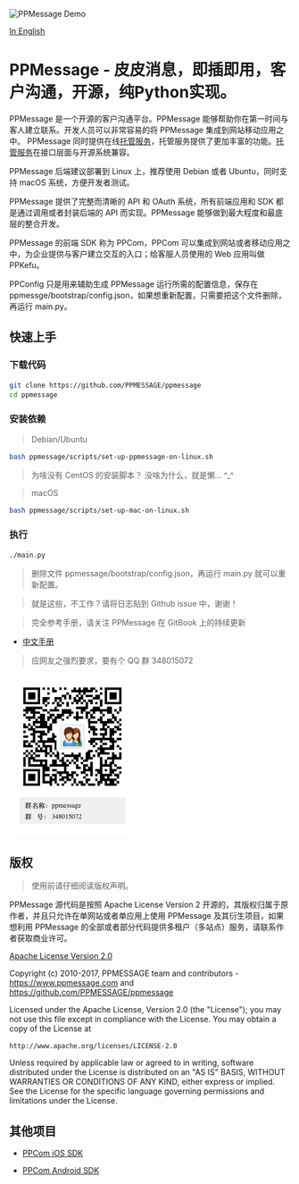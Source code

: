 ![PPMessage Demo](/ppmessage/doc/ppkefu-ppcom.gif)

[In English](/README.md)

# PPMessage - 皮皮消息，即插即用，客户沟通，开源，纯Python实现。

PPMessage 是一个开源的客户沟通平台。PPMessage 能够帮助你在第一时间与客人建立联系。开发人员可以非常容易的将 PPMessage 集成到网站移动应用之中。 PPMessage 同时提供在线[托管服务](https://ppmessage.com)，托管服务提供了更加丰富的功能。[托管服务](https://ppmessage.com)在接口层面与开源系统兼容。


PPMessage 后端建议部署到 Linux 上，推荐使用 Debian 或者 Ubuntu，同时支持 macOS 系统，方便开发者测试。

PPMessage 提供了完整而清晰的 API 和 OAuth 系统，所有前端应用和 SDK 都是通过调用或者封装后端的 API 而实现。PPMessage 能够做到最大程度和最底层的整合开发。

PPMessage 的前端 SDK 称为 PPCom，PPCom 可以集成到网站或者移动应用之中，为企业提供与客户建立交互的入口；给客服人员使用的 Web 应用叫做 PPKefu。


PPConfig 只是用来辅助生成 PPMessage 运行所需的配置信息，保存在 ppmessge/bootstrap/config.json，如果想重新配置，只需要把这个文件删除，再运行 main.py。


## 快速上手

### 下载代码

```bash
git clone https://github.com/PPMESSAGE/ppmessage
cd ppmessage
```

### 安装依赖

> Debian/Ubuntu

```bash
bash ppmessage/scripts/set-up-ppmessage-on-linux.sh
```

> 为啥没有 CentOS 的安装脚本？ 没啥为什么，就是懒... ^_^

> macOS


```bash
bash ppmessage/scripts/set-up-mac-on-linux.sh
```


### 执行


```bash
./main.py
```
> 删除文件 ppmessage/bootstrap/config.json，再运行 main.py 就可以重新配置。

> 就是这些，不工作？请将日志贴到 Github issue 中，谢谢！

 
> 完全参考手册，请关注 PPMessage 在 GitBook 上的持续更新

* [中文手册](https://ppmessage.gitbooks.io/ppbook/content/)


> 应网友之强烈要求，要有个 QQ 群 348015072


![](/ppmessage/doc/348015072.png)


## 版权 

> 使用前请仔细阅读版权声明。

PPMessage 源代码是按照 Apache License Version 2 开源的，其版权归属于原作者，并且只允许在单网站或者单应用上使用 PPMessage 及其衍生项目，如果想利用 PPMessage 的全部或者部分代码提供多租户（多站点）服务，请联系作者获取商业许可。

[Apache License Version 2.0](http://www.apache.org/licenses/LICENSE-2.0)

Copyright (c) 2010-2017, PPMESSAGE team and contributors - https://www.ppmessage.com and https://github.com/PPMESSAGE/ppmessage

Licensed under the Apache License, Version 2.0 (the "License");
you may not use this file except in compliance with the License.
You may obtain a copy of the License at

    http://www.apache.org/licenses/LICENSE-2.0

Unless required by applicable law or agreed to in writing, software
distributed under the License is distributed on an "AS IS" BASIS,
WITHOUT WARRANTIES OR CONDITIONS OF ANY KIND, either express or implied.
See the License for the specific language governing permissions and
limitations under the License.



## 其他项目

* [PPCom iOS SDK](https://github.com/PPMESSAGE/ppcom-ios-sdk)

* [PPCom Android SDK](https://github.com/PPMESSAGE/ppcom-android-sdk)
